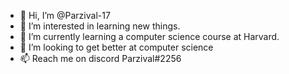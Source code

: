 - 👋 Hi, I’m @Parzival-17 
- 👀 I’m interested in learning new things.
- 🌱 I’m currently learning a computer science course at Harvard.
- 💞️ I’m looking to get better at computer science
- 📫 Reach me on discord Parzival#2256
